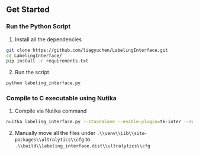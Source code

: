 ## Get Started

### Run the Python Script
1. Install all the dependencies
```bash
git clone https://github.com/liagyuchen/LabelingInterface.git
cd LabelingInterface/
pip install -r requirements.txt
```
2. Run the script
```bash
python labeling_interface.py
```

### Compile to C executable using Nutika
1. Compile via Nutika command
```bash
nuitka labeling_interface.py --standalone --enable-plugin=tk-inter --enable-plugin=numpy --enable-plugin=torch --include-package=ultralytics --include-package=torch --include-package=torchvision --include-package=PIL --include-package=lap --include-package=cv2 --include-package=numpy  --include-data-files=.\\venv\\Lib\\site-packages\\ultralytics\\**\\*.yaml=ultralytics/ --include-data-dir=annotations=annotations --output-dir=build --nofollow-import-to=tkinter.test
```
2. Manually move all the files under `.\\venv\\Lib\\site-packages\\ultralytics\\cfg` to `.\\build\\labeling_interface.dist\\ultralytics\\cfg`

